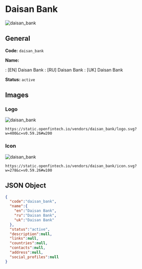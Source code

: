 
# Daisan Bank 
![daisan_bank](https://static.openfintech.io/vendors/daisan_bank/logo.svg?w=400&c=v0.59.26#w200)  

## General 
 
**Code:** `daisan_bank` 
 
**Name:** 
 
:	[EN] Daisan Bank 
:	[RU] Daisan Bank 
:	[UK] Daisan Bank 
 
**Status:** `active` 
 

## Images 

### Logo 
 
![daisan_bank](https://static.openfintech.io/vendors/daisan_bank/logo.svg?w=400&c=v0.59.26#w200)  

```
https://static.openfintech.io/vendors/daisan_bank/logo.svg?w=400&c=v0.59.26#w200
```  

### Icon 
 
![daisan_bank](https://static.openfintech.io/vendors/daisan_bank/icon.svg?w=278&c=v0.59.26#w100)  

```
https://static.openfintech.io/vendors/daisan_bank/icon.svg?w=278&c=v0.59.26#w100
```  

## JSON Object 

```json
{
  "code":"daisan_bank",
  "name":{
    "en":"Daisan Bank",
    "ru":"Daisan Bank",
    "uk":"Daisan Bank"
  },
  "status":"active",
  "description":null,
  "links":null,
  "countries":null,
  "contacts":null,
  "address":null,
  "social_profiles":null
}
```  
